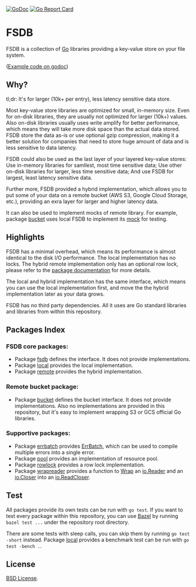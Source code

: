 [![GoDoc](https://godoc.org/github.com/fishy/fsdb?status.svg)](https://godoc.org/github.com/fishy/fsdb)
[![Go Report Card](https://goreportcard.com/badge/github.com/fishy/fsdb)](https://goreportcard.com/report/github.com/fishy/fsdb)

# FSDB

FSDB is a collection of [Go](https://golang.org) libraries providing a key-value
store on your file system.

([Example code on godoc](https://godoc.org/github.com/fishy/fsdb/local#example-package))

## Why?

tl;dr: It's for larger (10k+ per entry), less latency sensitive data store.

Most key-value store libraries are optimized for small, in-memory size.
Even for on-disk libraries, they are usually not optimized for larger (10k+)
values.
Also on-disk libraries usually uses write amplify for better performance,
which means they will take more disk space than the actual data stored.
FSDB store the data as-is or use optional gzip compression,
making it a better solution for companies that need to store huge amount of data
and is less sensitive to data latency.

FSDB could also be used as the last layer of your layered key-value stores:
Use in-memory libraries for samllest, most time sensitive data;
Use other on-disk libraries for larger, less time sensitive data;
And use FSDB for largest, least latency sensitive data.

Further more, FSDB provided a hybrid implementation,
which allows you to put some of your data on a remote bucket
(AWS S3, Google Cloud Storage, etc.),
providing an exra layer for larger and higher latency data.

It can also be used to implement mocks of remote library.
For example, package [bucket](https://godoc.org/github.com/fishy/fsdb/bucket)
uses local FSDB to implement its
[mock](https://github.com/fishy/fsdb/blob/master/bucket/mock.go) for testing.

## Highlights

FSDB has a minimal overhead,
which means its performance is almost identical to the disk I/O performance.
The local implementation has no locks.
The hybrid remote implementation only has an optional row lock,
please refer to the
[package documentation](https://godoc.org/github.com/fishy/fsdb/remote#hdr-Concurrency)
for more details.

The local and hybrid implementation has the same interface,
which means you can use the local implementation first,
and move the the hybrid implementation later as your data grows.

FSDB has no third party dependencies.
All it uses are Go standard libraries and libraries from within this repository.

## Packages Index

### FSDB core packages:

* Package [fsdb](https://godoc.org/github.com/fishy/fsdb/interface)
  defines the interface. It does not provide implementations.
* Package [local](https://godoc.org/github.com/fishy/fsdb/local)
  provides the local implementation.
* Package [remote](https://godoc.org/github.com/fishy/fsdb/remote)
  provides the hybrid implementation.

### Remote bucket package:

* Package [bucket](https://godoc.org/github.com/fishy/fsdb/bucket)
  defines the bucket interface.
  It does not provide implementations.
  Also no implementations are provided in this repository,
  but it's easy to implement wrapping S3 or GCS official Go libraries.

### Supportive packages:

* Package [errbatch](https://godoc.org/github.com/fishy/fsdb/errbatch) provides
  [ErrBatch](https://godoc.org/github.com/fishy/fsdb/errbatch#ErrBatch),
  which can be used to compile multiple errors into a single error.
* Package [pool](https://godoc.org/github.com/fishy/fsdb/pool)
  provides an implementation of resource pool.
* Package [rowlock](https://godoc.org/github.com/fishy/fsdb/rowlock)
  provides a row lock implementation.
* Package [wrapreader](https://godoc.org/github.com/fishy/fsdb/wrapreader)
  provides a function to
  [Wrap](https://godoc.org/github.com/fishy/fsdb/wrapreader#Wrap) an
  [io.Reader](https://godoc.org/io#Reader) and an
  [io.Closer](https://godoc.org/io#Closer)
  into an [io.ReadCloser](https://godoc.org/io#ReadCloser).

## Test

All packages provide its own tests can be run with `go test`.
If you want to test every package within this repository,
you can use [Bazel](https://bazel.build/) by running `bazel test ...`
under the repository root directory.

There are some tests with sleep calls,
you can skip them by running `go test -short` instead.
Package [local](https://godoc.org/github.com/fishy/fsdb/local)
provides a benchmark test can be run with `go test -bench .`.

## License

[BSD License](https://github.com/fishy/fsdb/blob/master/LICENSE).
